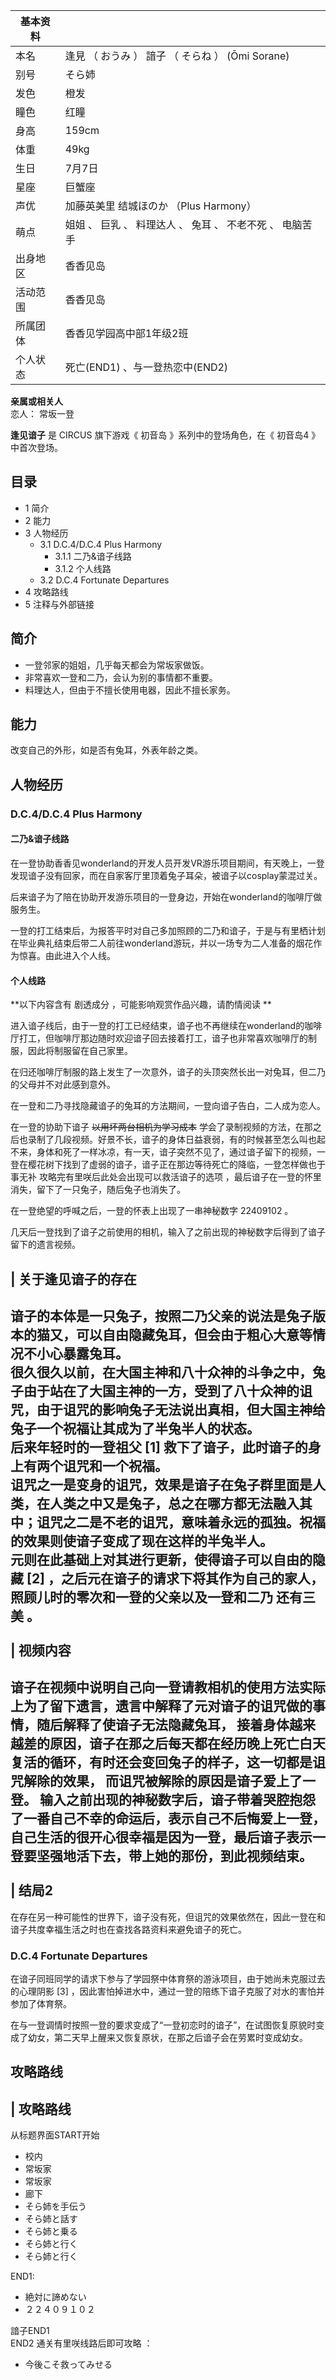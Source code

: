 |  **基本资料**  ||
|---|---|
|本名  |  逢見  （  おうみ  ）  諳子  （  そらね  ）  (Ōmi Sorane)   |
|别号  |  そら姉   |
|发色  |  橙发   |
|瞳色  |  红瞳   |
|身高  |  159cm   |
|体重  |  49kg   |
|生日  |  7月7日   |
|星座  |  巨蟹座   |
|声优  |  加藤英美里  结城ほのか  （Plus Harmony）   |
|萌点  |  姐姐  、  巨乳  、  料理达人  、  兔耳  、  不老不死  、  电脑苦手   |
|出身地区  |  香香见岛   |
|活动范围  |  香香见岛   |
|所属团体  |  香香见学园高中部1年级2班   |
|个人状态  |  死亡(END1)  、与一登热恋中(END2)   |
**亲属或相关人**  
恋人：  常坂一登  
  
**逢见谙子** 是  CIRCUS  旗下游戏《  初音岛  》系列中的登场角色，在《  初音岛4  》中首次登场。

##  目录

  * 1  简介 
  * 2  能力 
  * 3  人物经历 
    * 3.1  D.C.4/D.C.4 Plus Harmony 
      * 3.1.1  二乃&谙子线路 
      * 3.1.2  个人线路 
    * 3.2  D.C.4 Fortunate Departures 
  * 4  攻略路线 
  * 5  注释与外部链接 

##  简介

  * 一登邻家的姐姐，几乎每天都会为常坂家做饭。 
  * 非常喜欢一登和二乃，会认为别的事情都不重要。 
  * 料理达人，但由于不擅长使用电器，因此不擅长家务。 

##  能力

改变自己的外形，如是否有兔耳，外表年龄之类。

##  人物经历

###  D.C.4/D.C.4 Plus Harmony

####  二乃&谙子线路

在一登协助香香见wonderland的开发人员开发VR游乐项目期间，有天晚上，一登发现谙子没有回家，而在自家客厅里顶着兔子耳朵，被谙子以cosplay蒙混过关。

后来谙子为了陪在协助开发游乐项目的一登身边，开始在wonderland的咖啡厅做服务生。

一登的打工结束后，为报答平时对自己多加照顾的二乃和谙子，于是与有里栖计划在毕业典礼结束后带二人前往wonderland游玩，并以一场专为二人准备的烟花作为惊喜。由此进入个人线。

####  个人线路

**以下内容含有 剧透成分  ，可能影响观赏作品兴趣，请酌情阅读 **

进入谙子线后，由于一登的打工已经结束，谙子也不再继续在wonderland的咖啡厅打工，但咖啡厅那边随时欢迎谙子回去接着打工，谙子也非常喜欢咖啡厅的制服，因此将制服留在自己家里。

在归还咖啡厅制服的路上发生了一次意外，谙子的头顶突然长出一对兔耳，但二乃的父母并不对此感到意外。

在一登和二乃寻找隐藏谙子的兔耳的方法期间，一登向谙子告白，二人成为恋人。

在一登的协助下谙子 ~~以用坏两台相机为学习成本~~
学会了录制视频的方法，在那之后也录制了几段视频。好景不长，谙子的身体日益衰弱，有的时候甚至怎么叫也起不来，身体和死了一样冰凉，有一天，谙子突然不见了，通过谙子留下的视频，一登在樱花树下找到了虚弱的谙子，谙子正在那边等待死亡的降临，一登怎样做也于事无补
攻略完有里咲后此处会出现可以救活谙子的选项  ，最后谙子在一登的怀里消失，留下了一只兔子，随后兔子也消失了。

在一登绝望的呼喊之后，一登的怀表上出现了一串神秘数字  22409102  。

几天后一登找到了谙子之前使用的相机，输入了之前出现的神秘数字后得到了谙子留下的遗言视频。

|  关于逢见谙子的存在  
---  
谙子的本体是一只兔子，按照二乃父亲的说法是兔子版本的猫又，可以自由隐藏兔耳，但会由于粗心大意等情况不小心暴露兔耳。 </br>
很久很久以前，在大国主神和八十众神的斗争之中，兔子由于站在了大国主神的一方，受到了八十众神的诅咒，由于诅咒的影响兔子无法说出真相，但大国主神给兔子一个祝福让其成为了半兔半人的状态。
</br> 后来年轻时的一登祖父  [1]  救下了谙子，此时谙子的身上有两个诅咒和一个祝福。 </br>
诅咒之一是变身的诅咒，效果是谙子在兔子群里面是人类，在人类之中又是兔子，总之在哪方都无法融入其中；诅咒之二是不老的诅咒，意味着永远的孤独。祝福的效果则使谙子变成了现在这样的半兔半人。
</br> 元则在此基础上对其进行更新，使得谙子可以自由的隐藏  [2]
，之后元在谙子的请求下将其作为自己的家人，照顾儿时的零次和一登的父亲以及一登和二乃  还有三美  。 </br>  
|  视频内容  
---  
谙子在视频中说明自己向一登请教相机的使用方法实际上为了留下遗言，遗言中解释了元对谙子的诅咒做的事情，随后解释了使谙子无法隐藏兔耳，
接着身体越来越差的原因，谙子在那之后每天都在经历晚上死亡白天复活的循环，有时还会变回兔子的样子，这一切都是诅咒解除的效果，
而诅咒被解除的原因是谙子爱上了一登。
输入之前出现的神秘数字后，谙子带着哭腔抱怨了一番自己不幸的命运后，表示自己不后悔爱上一登，自己生活的很开心很幸福是因为一登，最后谙子表示一登要坚强地活下去，带上她的那份，到此视频结束。
</br>  
|  结局2  
---  
在存在另一种可能性的世界下，谙子没有死，但诅咒的效果依然在，因此一登在和谙子共度幸福生活之时也在查找各路资料来避免谙子的死亡。 </br>  
  
###  D.C.4 Fortunate Departures

在谙子同班同学的请求下参与了学园祭中体育祭的游泳项目，由于她尚未克服过去的心理阴影  [3]
，因此害怕掉进水中，通过一登的陪练下谙子克服了对水的害怕并参加了体育祭。

在与一登调情时按照一登的要求变成了“一登初恋时的谙子”，在试图恢复原貌时变成了幼女，第二天早上醒来又恢复原状，在那之后谙子会在劳累时变成幼女。

##  攻略路线

|  攻略路线  
---  
从标题界面START开始  </br>

  * 校内 
  * 常坂家 
  * 常坂家 
  * 廊下 
  * そら姉を手伝う 
  * そら姉と話す 
  * そら姉と乗る 
  * そら姉と行く 
  * そら姉と行く 

END1: </br>

  * 絶対に諦めない 
  * ２２４０９１０２ 

諳子END1 </br> END2  通关有里咲线路后即可攻略  ： </br>

  * 今後こそ救ってみせる 

  
  